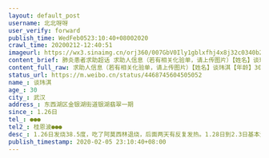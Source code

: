 ```yaml
---
layout: default_post
username: 北北呀呀
user_verify: forward
publish_time: WedFeb0523:10:40+08002020
crawl_time: 20200212-12:40:51
imageurl: https://wx3.sinaimg.cn/orj360/007GbV0Ily1gblxfhj4x8j32c0340b2f.jpg
content_brief: 肺炎患者求助超话 求助人信息（若有相关化验单，请上传图片）【姓名】谈玮淇【年龄】30【所在城市】武汉【所在小区、社区】东西湖区金银湖街道银湖翡翠一期【患病时间】1.26日【联系方式】●●●【其他紧急联系人】桂恩波 ●●● 【病情描述】1.26日发烧38.5度，吃了阿莫西林退 ...全文
content_full_raw: 求助人信息（若有相关化验单，请上传图片）【姓名】谈玮淇【年龄】30【所在城市】武汉【所在小区、社区】东西湖区金银湖街道银湖翡翠一期【患病时间】1.26日【联系方式】●●●【其他紧急联系人】桂恩波●●●【病情描述】1.26日发烧38.5度，吃了阿莫西林退烧，后面两天有反复发热。1.28日到2.3日基本无发热症状，偶尔感觉胸闷气短。2.4日胸闷气短情况加重，间歇性呼吸困难。于是去医院做了肺部ct。结果显示:双肺感染性病变，病毒性肺炎可能!已为高度疑似病例，但是医生让回家隔离，给开了两盒药。2.5日，胸闷气短情况越来越严重！家里还有一个70岁的老人，还有一岁8个月的女儿。请求大家帮助，希望被隔离起来!真的很害怕会传染给家人!！!
status_url: https://m.weibo.cn/status/4468745604505052
name_: 谈玮淇
age_: 30
city_: 武汉
address_: 东西湖区金银湖街道银湖翡翠一期
since_: 1.26日
tel_: ●●●
tel2_: 桂恩波●●●
desc_: 1.26日发烧38.5度，吃了阿莫西林退烧，后面两天有反复发热。1.28日到2.3日基本无发热症状，偶尔感觉胸闷气短。2.4日胸闷气短情况加重，间歇性呼吸困难。于是去医院做了肺部ct。结果显示双肺感染性病变，病毒性肺炎可能!已为高度疑似病例，但是医生让回家隔离，给开了两盒药。2.5日，胸闷气短情况越来越严重！家里还有一个70岁的老人，还有一岁8个月的女儿。请求大家帮助，希望被隔离起来!真的很害怕会传染给家人!！!
publish_timestamp: 2020-02-05 23:10:40+08:00
---
```


